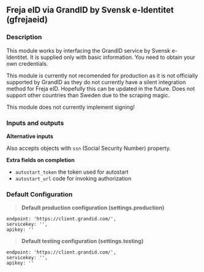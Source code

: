 ## Freja eID via GrandID by Svensk e-Identitet (gfrejaeid)

### Description
This module works by interfacing the GrandID service by Svensk e-Identitet.
It is supplied only with basic information. You need to obtain your own credentials.

This module is currently not recomended for production as it is not officially supported by GrandID as they do not currently have a silent integration method for Freja eID. Hopefully this can be updated in the future. Does not support other countries than Sweden due to the scraping magic.

This module does not currently implement signing!

### Inputs and outputs

**Alternative inputs**

Also accepts objects with `ssn` (Social Security Number) property.

**Extra fields on completion**
* `autostart_token` the token used for autostart
* `autostart_url` code for invoking authorization

### Default Configuration
>**Default production configuration (settings.production)**
```
endpoint: 'https://client.grandid.com/',
servicekey: '',
apikey: ''
```
>**Default testing configuration (settings.testing)**
```
endpoint: 'https://client.grandid.com/',
servicekey: '',
apikey: ''
```
